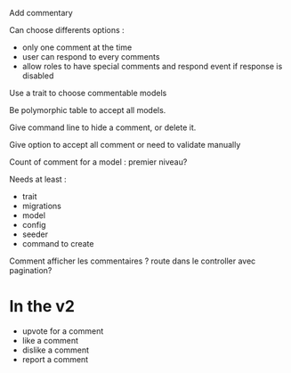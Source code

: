 Add commentary

Can choose differents options : 
- only one comment at the time
- user can respond to every comments
- allow roles to have special comments and respond event if response is disabled

Use a trait to choose commentable models


Be polymorphic table to accept all models.

Give command line to hide a comment, or delete it.

Give option to accept all comment or need to validate manually

Count of comment for a model : premier niveau?

Needs at least : 
- trait 
- migrations
- model
- config
- seeder
- command to create



Comment afficher les commentaires ? route dans le controller avec pagination?

# In the v2 
- upvote for a comment
- like a comment
- dislike a comment
- report a comment